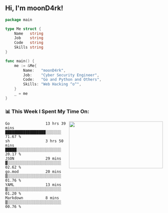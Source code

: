 <h2> Hi, I'm moonD4rk!</h2>

```go
package main

type Me struct {
	Name   string
	Job    string
	Code   string
	Skills string
}

func main() {
	me := &Me{
		Name:   "moonD4rk",
		Job:    "Cyber Security Engineer",
		Code:   "Go and Python and Others",
		Skills: "Web Hacking ^o^",
	}
	_ = me
}
```

<h3>📊 This Week I Spent My Time On:</h3>
<img align='right' src="https://github-readme-stats.vercel.app/api?username=moond4rk&show_icons=true&theme=radical", width="300" height="150">

<!--START_SECTION:waka-->

```text
Go                13 hrs 39 mins  ██████████████████░░░░░░░   71.67 %
sh                3 hrs 50 mins   █████░░░░░░░░░░░░░░░░░░░░   20.17 %
JSON              29 mins         ▓░░░░░░░░░░░░░░░░░░░░░░░░   02.62 %
go.mod            20 mins         ▒░░░░░░░░░░░░░░░░░░░░░░░░   01.76 %
YAML              13 mins         ▒░░░░░░░░░░░░░░░░░░░░░░░░   01.20 %
Markdown          8 mins          ▒░░░░░░░░░░░░░░░░░░░░░░░░   00.76 %
```

<!--END_SECTION:waka-->

